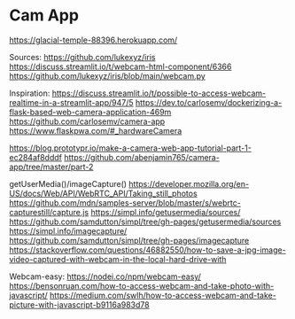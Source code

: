 # Cam App

https://glacial-temple-88396.herokuapp.com/

Sources:
https://github.com/lukexyz/iris
https://discuss.streamlit.io/t/webcam-html-component/6366
https://github.com/lukexyz/iris/blob/main/webcam.py

Inspiration:
https://discuss.streamlit.io/t/possible-to-access-webcam-realtime-in-a-streamlit-app/947/5
https://dev.to/carlosemv/dockerizing-a-flask-based-web-camera-application-469m
https://github.com/carlosemv/camera-app
https://www.flaskpwa.com/#_hardwareCamera

https://blog.prototypr.io/make-a-camera-web-app-tutorial-part-1-ec284af8dddf
https://github.com/abenjamin765/camera-app/tree/master/part-2

getUserMedia()/imageCapture()
https://developer.mozilla.org/en-US/docs/Web/API/WebRTC_API/Taking_still_photos
https://github.com/mdn/samples-server/blob/master/s/webrtc-capturestill/capture.js
https://simpl.info/getusermedia/sources/
https://github.com/samdutton/simpl/tree/gh-pages/getusermedia/sources
https://simpl.info/imagecapture/
https://github.com/samdutton/simpl/tree/gh-pages/imagecapture
https://stackoverflow.com/questions/46882550/how-to-save-a-jpg-image-video-captured-with-webcam-in-the-local-hard-drive-with

Webcam-easy:
https://nodei.co/npm/webcam-easy/
https://bensonruan.com/how-to-access-webcam-and-take-photo-with-javascript/
https://medium.com/swlh/how-to-access-webcam-and-take-picture-with-javascript-b9116a983d78
